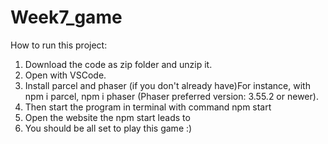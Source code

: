 # Week7_game
How to run this project:

1. Download the code as zip folder and unzip it.
2. Open with VSCode.
3. Install parcel and phaser (if you don't already have)For instance, with npm i parcel, npm i phaser (Phaser preferred version: 3.55.2 or newer).
4. Then start the program in terminal with command npm start
5. Open the website the npm start leads to
6. You should be all set to play this game :)
